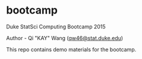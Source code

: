 # bootcamp
Duke StatSci Computing Bootcamp 2015

Author - Qi "KAY"  Wang (qw46@stat.duke.edu)

This repo contains demo materials for the bootcamp.